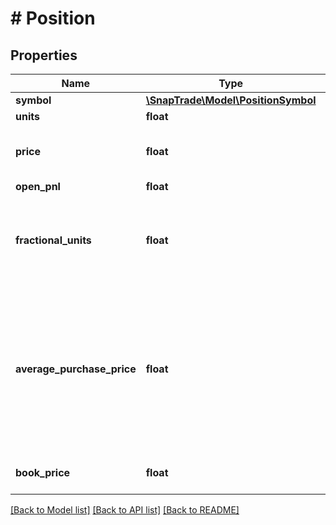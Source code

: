# # Position

## Properties

Name | Type | Description | Notes
------------ | ------------- | ------------- | -------------
**symbol** | [**\SnapTrade\Model\PositionSymbol**](PositionSymbol.md) |  | [optional]
**units** | **float** |  | [optional]
**price** | **float** | Last known market price for the symbol | [optional]
**open_pnl** | **float** |  | [optional]
**fractional_units** | **float** | Deprecated, use the units field for both fractional and integer units going forward | [optional]
**average_purchase_price** | **float** | Average purchase price for this position. Either returned by the underlying broker or calculated using historical transactions. | [optional]
**book_price** | **float** | The book price of the asset | [optional]

[[Back to Model list]](../../README.md#models) [[Back to API list]](../../README.md#endpoints) [[Back to README]](../../README.md)
